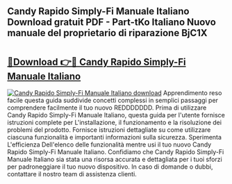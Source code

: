 ## Candy Rapido Simply-Fi Manuale Italiano Download gratuit PDF - Part-tKo Italiano Nuovo manuale del proprietario di riparazione BjC1X

# <h2><a href="http://dfg53m7.blite.top/?on=Candy+Rapido+Simply-Fi+Manuale+Italiano">🔗Download 👉🔴 Candy Rapido Simply-Fi Manuale Italiano</a></h2>

[![Candy Rapido Simply-Fi Manuale Italiano download](https://i.imgur.com/lujVjoI.png)](http://dfg53m7.blite.top/?on=Candy+Rapido+Simply-Fi+Manuale+Italiano)
Apprendimento reso facile questa guida suddivide concetti complessi in semplici passaggi per comprendere facilmente il tuo nuovo REDDDDDDD. Prima di utilizzare Candy Rapido Simply-Fi Manuale Italiano, questa guida per l'utente fornisce istruzioni complete per L'installazione, il funzionamento e la risoluzione dei problemi del prodotto. Fornisce istruzioni dettagliate su come utilizzare ciascuna funzionalità e importanti informazioni sulla sicurezza. Sperimenta L'efficienza Dell'elenco delle funzionalità mentre usi il tuo nuovo Candy Rapido Simply-Fi Manuale Italiano. Confidiamo che Candy Rapido Simply-Fi Manuale Italiano sia stata una risorsa accurata e dettagliata per i tuoi sforzi per padroneggiare il tuo nuovo dispositivo. In caso di domande o dubbi, contattare il nostro team di assistenza clienti.
